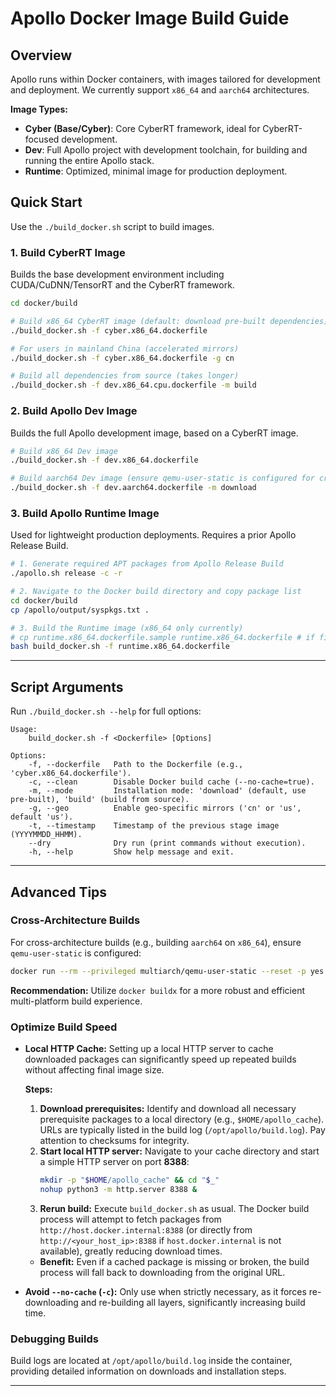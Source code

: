 # Apollo Docker Image Build Guide

## Overview

Apollo runs within Docker containers, with images tailored for development and
deployment. We currently support `x86_64` and `aarch64` architectures.

**Image Types:**

- **Cyber (Base/Cyber)**: Core CyberRT framework, ideal for CyberRT-focused
  development.
- **Dev**: Full Apollo project with development toolchain, for building and
  running the entire Apollo stack.
- **Runtime**: Optimized, minimal image for production deployment.

## Quick Start

Use the `./build_docker.sh` script to build images.

### 1. Build CyberRT Image

Builds the base development environment including CUDA/CuDNN/TensorRT and the
CyberRT framework.

```bash
cd docker/build

# Build x86_64 CyberRT image (default: download pre-built dependencies)
./build_docker.sh -f cyber.x86_64.dockerfile

# For users in mainland China (accelerated mirrors)
./build_docker.sh -f cyber.x86_64.dockerfile -g cn

# Build all dependencies from source (takes longer)
./build_docker.sh -f dev.x86_64.cpu.dockerfile -m build
```

### 2. Build Apollo Dev Image

Builds the full Apollo development image, based on a CyberRT image.

```bash
# Build x86_64 Dev image
./build_docker.sh -f dev.x86_64.dockerfile

# Build aarch64 Dev image (ensure qemu-user-static is configured for cross-arch builds)
./build_docker.sh -f dev.aarch64.dockerfile -m download
```

### 3. Build Apollo Runtime Image

Used for lightweight production deployments. Requires a prior Apollo Release
Build.

```bash
# 1. Generate required APT packages from Apollo Release Build
./apollo.sh release -c -r

# 2. Navigate to the Docker build directory and copy package list
cd docker/build
cp /apollo/output/syspkgs.txt .

# 3. Build the Runtime image (x86_64 only currently)
# cp runtime.x86_64.dockerfile.sample runtime.x86_64.dockerfile # if file doesn't exist
bash build_docker.sh -f runtime.x86_64.dockerfile
```

---

## Script Arguments

Run `./build_docker.sh --help` for full options:

```
Usage:
    build_docker.sh -f <Dockerfile> [Options]

Options:
    -f, --dockerfile   Path to the Dockerfile (e.g., 'cyber.x86_64.dockerfile').
    -c, --clean        Disable Docker build cache (--no-cache=true).
    -m, --mode         Installation mode: 'download' (default, use pre-built), 'build' (build from source).
    -g, --geo          Enable geo-specific mirrors ('cn' or 'us', default 'us').
    -t, --timestamp    Timestamp of the previous stage image (YYYYMMDD_HHMM).
    --dry              Dry run (print commands without execution).
    -h, --help         Show help message and exit.
```

---

## Advanced Tips

### Cross-Architecture Builds

For cross-architecture builds (e.g., building `aarch64` on `x86_64`), ensure
`qemu-user-static` is configured:

```bash
docker run --rm --privileged multiarch/qemu-user-static --reset -p yes
```

**Recommendation:** Utilize `docker buildx` for a more robust and efficient
multi-platform build experience.

### Optimize Build Speed

- **Local HTTP Cache:** Setting up a local HTTP server to cache downloaded
  packages can significantly speed up repeated builds without affecting final
  image size.

  **Steps:**

  1.  **Download prerequisites:** Identify and download all necessary
      prerequisite packages to a local directory (e.g., `$HOME/apollo_cache`).
      URLs are typically listed in the build log (`/opt/apollo/build.log`). Pay
      attention to checksums for integrity.
  2.  **Start local HTTP server:** Navigate to your cache directory and start a
      simple HTTP server on port **8388**:
      ```bash
      mkdir -p "$HOME/apollo_cache" && cd "$_"
      nohup python3 -m http.server 8388 &
      ```
  3.  **Rerun build:** Execute `build_docker.sh` as usual. The Docker build
      process will attempt to fetch packages from
      `http://host.docker.internal:8388` (or directly from
      `http://<your_host_ip>:8388` if `host.docker.internal` is not available),
      greatly reducing download times.

  - **Benefit:** Even if a cached package is missing or broken, the build
    process will fall back to downloading from the original URL.

- **Avoid `--no-cache` (`-c`):** Only use when strictly necessary, as it forces
  re-downloading and re-building all layers, significantly increasing build
  time.

### Debugging Builds

Build logs are located at `/opt/apollo/build.log` inside the container,
providing detailed information on downloads and installation steps.

---
